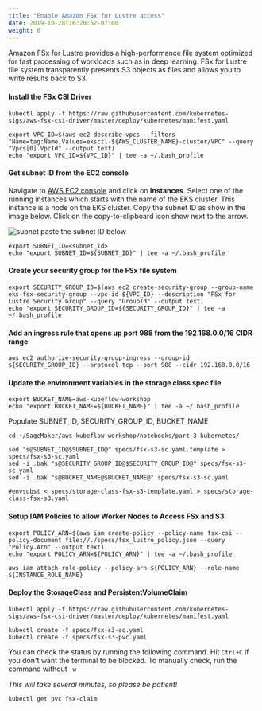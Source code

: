 ```yaml
---
title: "Enable Amazon FSx for Lustre access"
date: 2019-10-28T16:20:52-07:00
weight: 6
---
```


Amazon FSx for Lustre provides a high-performance file system optimized for fast processing of workloads such as in deep learning. FSx for Lustre file system transparently presents S3 objects as files and allows you to write results back to S3.

#### Install the FSx CSI Driver
```
kubectl apply -f https://raw.githubusercontent.com/kubernetes-sigs/aws-fsx-csi-driver/master/deploy/kubernetes/manifest.yaml
```
```
export VPC_ID=$(aws ec2 describe-vpcs --filters "Name=tag:Name,Values=eksctl-${AWS_CLUSTER_NAME}-cluster/VPC" --query "Vpcs[0].VpcId" --output text)
echo "export VPC_ID=${VPC_ID}" | tee -a ~/.bash_profile
```

#### Get subnet ID from the EC2 console
Navigate to [AWS EC2 console](https://console.aws.amazon.com/ec2/v2/home) and click on **Instances**.
Select one of the running instances which starts with the name of the EKS cluster. This instance is a node on the EKS cluster.
Copy the subnet ID as show in the image below. Click on the copy-to-clipboard icon show next to the arrow.

![subnet](/images/eks/subnet_image.png)
paste the subnet ID below
```
export SUBNET_ID=<subnet_id>
echo "export SUBNET_ID=${SUBNET_ID}" | tee -a ~/.bash_profile
```

#### Create your security group for the FSx file system
```
export SECURITY_GROUP_ID=$(aws ec2 create-security-group --group-name eks-fsx-security-group --vpc-id ${VPC_ID} --description "FSx for Lustre Security Group" --query "GroupId" --output text)
echo "export SECURITY_GROUP_ID=${SECURITY_GROUP_ID}" | tee -a ~/.bash_profile
```

#### Add an ingress rule that opens up port 988 from the 192.168.0.0/16 CIDR range
```
aws ec2 authorize-security-group-ingress --group-id ${SECURITY_GROUP_ID} --protocol tcp --port 988 --cidr 192.168.0.0/16
```

#### Update the environment variables in the storage class spec file
```
export BUCKET_NAME=aws-kubeflow-workshop
echo "export BUCKET_NAME=${BUCKET_NAME}" | tee -a ~/.bash_profile
```

Populate SUBNET_ID, SECURITY_GROUP_ID, BUCKET_NAME
```
cd ~/SageMaker/aws-kubeflow-workshop/notebooks/part-3-kubernetes/

sed "s@SUBNET_ID@$SUBNET_ID@" specs/fsx-s3-sc.yaml.template > specs/fsx-s3-sc.yaml
sed -i .bak "s@SECURITY_GROUP_ID@$SECURITY_GROUP_ID@" specs/fsx-s3-sc.yaml 
sed -i .bak "s@BUCKET_NAME@$BUCKET_NAME@" specs/fsx-s3-sc.yaml

#envsubst < specs/storage-class-fsx-s3-template.yaml > specs/storage-class-fsx-s3.yaml
```

#### Setup IAM Policies to allow Worker Nodes to Access FSx and S3
```
export POLICY_ARN=$(aws iam create-policy --policy-name fsx-csi --policy-document file://./specs/fsx_lustre_policy.json --query "Policy.Arn" --output text)
echo "export POLICY_ARN=${POLICY_ARN}" | tee -a ~/.bash_profile

aws iam attach-role-policy --policy-arn ${POLICY_ARN} --role-name ${INSTANCE_ROLE_NAME}
```

#### Deploy the StorageClass and PersistentVolumeClaim
```
kubectl apply -f https://raw.githubusercontent.com/kubernetes-sigs/aws-fsx-csi-driver/master/deploy/kubernetes/manifest.yaml

kubectl create -f specs/fsx-s3-sc.yaml
kubectl create -f specs/fsx-s3-pvc.yaml
```

You can check the status by running the following command. Hit `Ctrl+C` if you don't want the terminal to be blocked. To manually check, run the command without `-w`

*This will take several minutes, so please be patient!*

```
kubectl get pvc fsx-claim 
```
